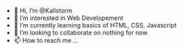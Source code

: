 - 👋 Hi, I’m @Kallstorm
- 👀 I’m interested in Web Developement 
- 🌱 I’m currently learning basics of HTML, CSS, Javascript
- 💞️ I’m looking to collaborate on nothing for now
- 📫 How to reach me ...

<!---
Kallstorm/Kallstorm is a ✨ special ✨ repository because its `README.md` (this file) appears on your GitHub profile.
You can click the Preview link to take a look at your changes.
--->

